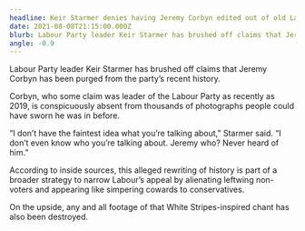 ```yaml
---
headline: Keir Starmer denies having Jeremy Corbyn edited out of old Labour photos
date: 2021-08-08T21:15:00.000Z
blurb: Labour Party leader Keir Starmer has brushed off claims that Jeremy Corbyn has been purged from the party’s recent history.
angle: -0.9
---
```


Labour Party leader Keir Starmer has brushed off claims that Jeremy Corbyn has been purged from the party’s recent history.

Corbyn, who some claim was leader of the Labour Party as recently as 2019, is conspicuously absent from thousands of photographs people could have sworn he was in before.

“I don’t have the faintest idea what you’re talking about,” Starmer said. “I don’t even know who you’re talking about. Jeremy who? Never heard of him.”

According to inside sources, this alleged rewriting of history is part of a broader strategy to narrow Labour’s appeal by alienating leftwing non-voters and appearing like simpering cowards to conservatives.

On the upside, any and all footage of that White Stripes-inspired chant has also been destroyed.
